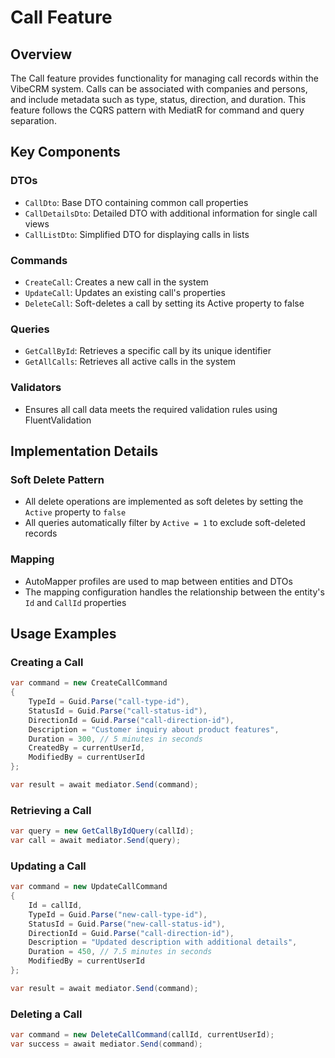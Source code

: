 # Call Feature

## Overview
The Call feature provides functionality for managing call records within the VibeCRM system. Calls can be associated with companies and persons, and include metadata such as type, status, direction, and duration. This feature follows the CQRS pattern with MediatR for command and query separation.

## Key Components

### DTOs
- `CallDto`: Base DTO containing common call properties
- `CallDetailsDto`: Detailed DTO with additional information for single call views
- `CallListDto`: Simplified DTO for displaying calls in lists

### Commands
- `CreateCall`: Creates a new call in the system
- `UpdateCall`: Updates an existing call's properties
- `DeleteCall`: Soft-deletes a call by setting its Active property to false

### Queries
- `GetCallById`: Retrieves a specific call by its unique identifier
- `GetAllCalls`: Retrieves all active calls in the system

### Validators
- Ensures all call data meets the required validation rules using FluentValidation

## Implementation Details

### Soft Delete Pattern
- All delete operations are implemented as soft deletes by setting the `Active` property to `false`
- All queries automatically filter by `Active = 1` to exclude soft-deleted records

### Mapping
- AutoMapper profiles are used to map between entities and DTOs
- The mapping configuration handles the relationship between the entity's `Id` and `CallId` properties

## Usage Examples

### Creating a Call
```csharp
var command = new CreateCallCommand
{
    TypeId = Guid.Parse("call-type-id"),
    StatusId = Guid.Parse("call-status-id"),
    DirectionId = Guid.Parse("call-direction-id"),
    Description = "Customer inquiry about product features",
    Duration = 300, // 5 minutes in seconds
    CreatedBy = currentUserId,
    ModifiedBy = currentUserId
};

var result = await mediator.Send(command);
```

### Retrieving a Call
```csharp
var query = new GetCallByIdQuery(callId);
var call = await mediator.Send(query);
```

### Updating a Call
```csharp
var command = new UpdateCallCommand
{
    Id = callId,
    TypeId = Guid.Parse("new-call-type-id"),
    StatusId = Guid.Parse("new-call-status-id"),
    DirectionId = Guid.Parse("call-direction-id"),
    Description = "Updated description with additional details",
    Duration = 450, // 7.5 minutes in seconds
    ModifiedBy = currentUserId
};

var result = await mediator.Send(command);
```

### Deleting a Call
```csharp
var command = new DeleteCallCommand(callId, currentUserId);
var success = await mediator.Send(command);
```
